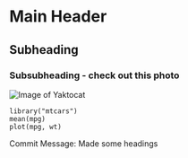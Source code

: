 # Main Header
## Subheading
### Subsubheading - check out this photo 

![Image of Yaktocat](https://octodex.github.com/images/yaktocat.png)

```
library("mtcars")
mean(mpg)
plot(mpg, wt)
```












Commit Message: Made some headings
